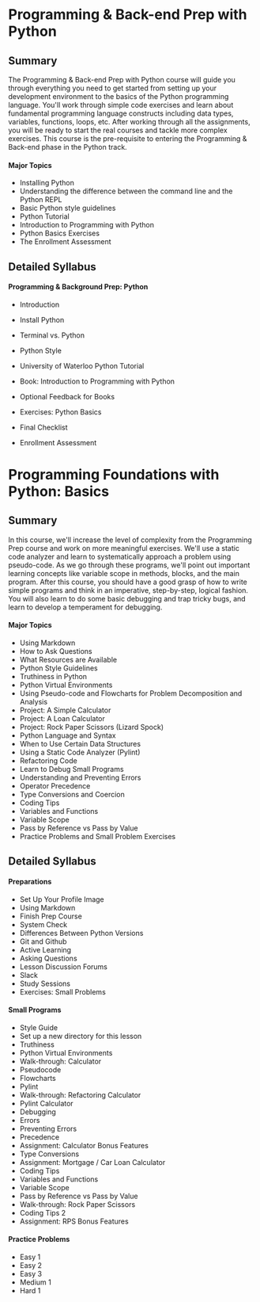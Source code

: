 # Programming & Back-end Prep with Python

## Summary

The Programming & Back-end Prep with Python course will guide you through everything you need to get started from setting up your development environment to the basics of the Python programming language. You'll work through simple code exercises and learn about fundamental programming language constructs including data types, variables, functions, loops, etc. After working through all the assignments, you will be ready to start the real courses and tackle more complex exercises. This course is the pre-requisite to entering the Programming & Back-end phase in the Python track.

#### Major Topics

- Installing Python
- Understanding the difference between the command line and the Python REPL
- Basic Python style guidelines
- Python Tutorial
- Introduction to Programming with Python
- Python Basics Exercises
- The Enrollment Assessment


## Detailed Syllabus

#### Programming & Background Prep: Python

- Introduction  
    
- Install Python  
    
- Terminal vs. Python  
    
- Python Style  
    
- University of Waterloo Python Tutorial  
    
- Book: Introduction to Programming with Python  
    
- Optional Feedback for Books  
    
- Exercises: Python Basics  
    
- Final Checklist  
    
- Enrollment Assessment


# Programming Foundations with Python: Basics

## Summary

In this course, we'll increase the level of complexity from the Programming Prep course and work on more meaningful exercises. We'll use a static code analyzer and learn to systematically approach a problem using pseudo-code. As we go through these programs, we'll point out important learning concepts like variable scope in methods, blocks, and the main program. After this course, you should have a good grasp of how to write simple programs and think in an imperative, step-by-step, logical fashion. You will also learn to do some basic debugging and trap tricky bugs, and learn to develop a temperament for debugging.

#### Major Topics

- Using Markdown
- How to Ask Questions
- What Resources are Available
- Python Style Guidelines
- Truthiness in Python
- Python Virtual Environments
- Using Pseudo-code and Flowcharts for Problem Decomposition and Analysis
- Project: A Simple Calculator
- Project: A Loan Calculator
- Project: Rock Paper Scissors (Lizard Spock)
- Python Language and Syntax
- When to Use Certain Data Structures
- Using a Static Code Analyzer (Pylint)
- Refactoring Code
- Learn to Debug Small Programs
- Understanding and Preventing Errors
- Operator Precedence
- Type Conversions and Coercion
- Coding Tips
- Variables and Functions
- Variable Scope
- Pass by Reference vs Pass by Value
- Practice Problems and Small Problem Exercises

## Detailed Syllabus

#### Preparations

- Set Up Your Profile Image
- Using Markdown
- Finish Prep Course
- System Check
- Differences Between Python Versions
- Git and Github
- Active Learning
- Asking Questions
- Lesson Discussion Forums
- Slack
- Study Sessions
- Exercises: Small Problems

#### Small Programs

- Style Guide
- Set up a new directory for this lesson
- Truthiness
- Python Virtual Environments
- Walk-through: Calculator
- Pseudocode
- Flowcharts
- Pylint
- Walk-through: Refactoring Calculator
- Pylint Calculator
- Debugging
- Errors
- Preventing Errors
- Precedence
- Assignment: Calculator Bonus Features
- Type Conversions
- Assignment: Mortgage / Car Loan Calculator
- Coding Tips
- Variables and Functions
- Variable Scope
- Pass by Reference vs Pass by Value
- Walk-through: Rock Paper Scissors
- Coding Tips 2
- Assignment: RPS Bonus Features

#### Practice Problems

- Easy 1
- Easy 2
- Easy 3
- Medium 1
- Hard 1